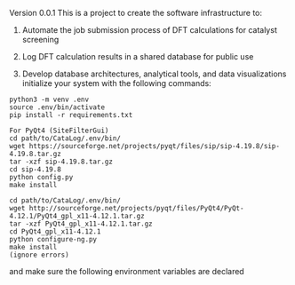 Version 0.0.1
This is a project to create the software infrastructure to:

1. Automate the job submission process of DFT calculations for catalyst screening

2. Log DFT calculation results in a shared database for public use

3. Develop database architectures, analytical tools, and data visualizations
initialize your system with the following commands:
```
python3 -m venv .env
source .env/bin/activate
pip install -r requirements.txt

For PyQt4 (SiteFilterGui)
cd path/to/CataLog/.env/bin/
wget https://sourceforge.net/projects/pyqt/files/sip/sip-4.19.8/sip-4.19.8.tar.gz
tar -xzf sip-4.19.8.tar.gz
cd sip-4.19.8
python config.py
make install

cd path/to/CataLog/.env/bin/
wget http://sourceforge.net/projects/pyqt/files/PyQt4/PyQt-4.12.1/PyQt4_gpl_x11-4.12.1.tar.gz
tar -xzf PyQt4_gpl_x11-4.12.1.tar.gz
cd PyQt4_gpl_x11-4.12.1
python configure-ng.py
make install
(ignore errors)
```

and make sure the following environment variables are declared
